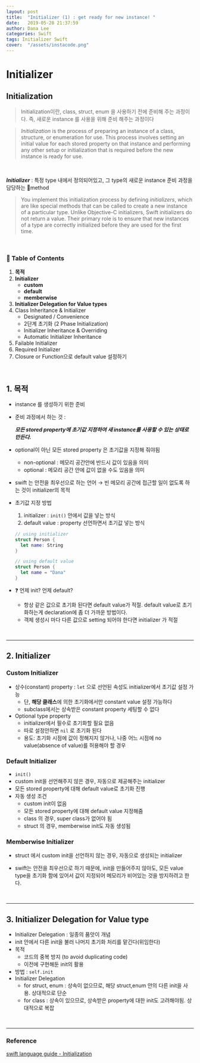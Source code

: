 ```yaml
---
layout: post
title:  "Initializer (1) : get ready for new instance! "
date:   2019-05-28 21:37:59
author: Dana Lee
categories: Swift
tags: Initializer Swift
cover:  "/assets/instacode.png"
---
```




# Initializer

## Initialization

> Initialization이란, class, struct, enum 을 사용하기 전에 준비해 주는 과정이다. 즉, 새로운 instance 를 사용을 위해 준비 해주는 과정이다

> *Initialization* is the process of preparing an instance of a class, structure, or enumeration for use. This process involves setting an initial value for each stored property on that instance and performing any other setup or initialization that is required before the new instance is ready for use.

&nbsp;

***Initializer*** : 특정 type 내에서 정의되어있고, 그 type의 새로운 instance 준비 과정을 담당하는 method

> You implement this initialization process by defining *initializers*, which are like special methods that can be called to create a new instance of a particular type. Unlike Objective-C initializers, Swift initializers do not return a value. Their primary role is to ensure that new instances of a type are correctly initialized before they are used for the first time.

&nbsp;

### :pushpin: Table of Contents

1. **목적**
2. **Initializer** 
   - **custom**
   - **default**
   - **memberwise**
3. **Initializer Delegation for Value types**
4. Class Inheritance & Initializer
   - Designated / Convenience
   - 2단계 초기화 (2 Phase Initialization)
   - Initializer Inheritance & Overriding
   - Automatic Initializer Inheritance
5. Failable Initializer
6. Required Initializer
7. Closure or Function으로 default value 설정하기

&nbsp;

## 1. 목적

- instance 를 생성하기 위한 준비

- 준비 과정에서 하는 것 : 

  ***모든 stored property에 초기값 지정하여 새 instance를 사용할 수 있는 상태로 만든다.***

- optional이 아닌 모든 stored property 은 초기값을 지정해 줘야됨
  - non-optional : 메모리 공간안에 반드시 값이 있음을 의미
  - optional : 메모리 공간 안에 값이 없을 수도 있음을 의미
- swift 는 안전을 최우선으로 하는 언어 → 빈 메모리 공간에 접근할 일이 없도록 하는 것이 initializer의 목적

- 초기값 지정 방법

  1. initializer : `init()` 안에서 값을 넣는 방식
  2. default value : property 선언하면서 초기값 넣는 방식

  ```swift
  // using initializer
  struct Person {
    let name: String
  }
  
  // using default value
  struct Person {
    let name = "Dana"
  }
  ```

  

- :question: 언제 init? 언제 default?

  - 항상 같은 값으로 초기화 된다면 default value가 적절. default value로 초기화하는게 declaration에 좀 더 가까운 방법이다.
  - 객체 생성시 마다 다른 값으로 setting 되어야 한다면 initializer 가 적절

&nbsp;

---

## 2. Initializer

### Custom Initializer

- 상수(constant) property : `let` 으로 선언된 속성도 initializer에서 초기값 설정 가능
  - 단, **해당 클래스**에 의한 초기화에서만 constant value 설정 가능하다
  - subclass에서는 상속받은 constant property 세팅할 수 없다
- Optional type property 
  - initializer에서 필수로 초기화할 필요 없음
  - 따로 설정안하면 `nil` 로 초기화 된다
  - 용도: 초기화 시점에 값이 정해지지 않거나, 나중 어느 시점에 no value(absence of value)를 허용해야 할 경우

### Default Initializer

- `init()`
- custom init을 선언해주지 않은 경우, 자동으로 제공해주는 initializer
- 모든 stored property에 대해 default value로 초기화 진행
- 자동 생성 조건
  - custom init이 없음
  - 모든 stored property에 대해 default value 지정해줌
  - class 의 경우, super class가 없어야 됨
  - struct 의 경우, memberwise init도 자동 생성됨

### Memberwise Initializer

- struct 에서 custom init을 선언하지 않는 경우, 자동으로 생성되는 initializer

- swift는 안전을 최우선으로 하기 때문에, init을 만들어주지 않아도, 모든 value type을 초기화 함에 있어서 값이 지정되어 메모리가 비어있는 것을 방지하려고 한다.

&nbsp;

---

## 3. Initializer Delegation for Value type

- Initializer Delegation : 일종의 품앗이 개념
- init 안에서 다른 init을 불러 나머지 초기화 처리를 맡긴다(위임한다)
- 목적
  - 코드의 중복 방지 (to avoid duplicating code)
  - 이전에 구현해둔 init의 활용
- 방법 : `self.init` 
- Initializer Delegation
  - for struct, enum : 상속이 없으므로, 해당 struct,enum 안의 다른 init을 사용. 상대적으로 단순
  - for class : 상속이 있으므로, 상속받은 property에 대한 init도 고려해야됨. 상대적으로 복잡

&nbsp;

---

### Reference

[swift language guide - Initialization](https://docs.swift.org/swift-book/LanguageGuide/Initialization.html#)

